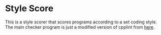 # Style Score
This is a style scorer that scores programs according to a set coding style. The main checker program is just a modified version of cpplint from [here](github.com/cpplint/cpplint).
